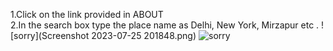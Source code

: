 1.Click on the link provided in ABOUT <br/>
2.In the search box type the place name as Delhi, New York, Mirzapur etc .
![sorry](Screenshot 2023-07-25 201848.png)
<img src="https://drive.google.com/file/d/1s3KJqg3MrPLN2XTLeNh79aL0O7guezoy/view?usp=drivesdk" alt="sorry"/>
